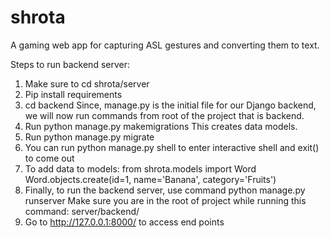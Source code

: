 # shrota
A gaming web app for capturing ASL gestures and converting them to text.

Steps to run backend server:

1. Make sure to cd shrota/server
2. Pip install requirements
3. cd backend 
   Since, manage.py is the initial file for our Django backend,
   we will now run commands from root of the project that is backend.
4. Run python manage.py makemigrations
   This creates data models.
5. Run python manage.py migrate
6. You can run python manage.py shell to enter interactive shell and exit() to come out
7. To add data to models:
   from shrota.models import Word 
   Word.objects.create(id=1, name='Banana', category='Fruits')
8. Finally, to run the backend server, use command
   python manage.py runserver
   Make sure you are in the root of project while running this command: server/backend/
9. Go to http://127.0.0.1:8000/ to access end points
